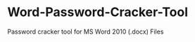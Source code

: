 Word-Password-Cracker-Tool
==========================

Password cracker tool for MS Word 2010 (.docx) Files
